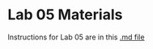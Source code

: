 # Lab 05 Materials

Instructions for Lab 05 are in this [.md file](https://github.com/THOMASELOVE/431-2020/blob/master/labs/lab05/lab05.md)

